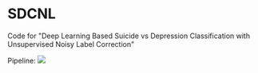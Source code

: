 # SDCNL
Code for "Deep Learning Based Suicide vs Depression Classification with Unsupervised Noisy Label Correction"

Pipeline: 
![](https://github.com/ayaanzhaque/SDCNL/blob/main/figs/pipeline.png?raw=true)
